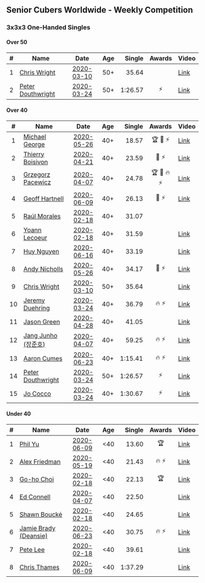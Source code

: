 ## Senior Cubers Worldwide - Weekly Competition
### 3x3x3 One-Handed Singles

#### Over 50

| # | Name | Date | Age | Single | Awards | Video |
| :--: | -- | :--: | :--: | --: | :--: | -- |
| 1 | [Chris Wright](../../persons/chris_wright.md) | [2020-03-10](2020-03-10.md) | 50+ | 35.64 |  | [Link](https://www.facebook.com/events/684510792316675/permalink/685546418879779/) |
| 2 | [Peter Douthwright](../../persons/peter_douthwright.md) | [2020-03-24](2020-03-24.md) | 50+ | 1:26.57 | ⚡ | [Link](https://www.facebook.com/events/212335450005639/permalink/214352896470561/) |

#### Over 40

| # | Name | Date | Age | Single | Awards | Video |
| :--: | -- | :--: | :--: | --: | :--: | -- |
| 1 | [Michael George](../../persons/michael_george.md) | [2020-05-26](2020-05-26.md) | 40+ | 18.57 | 🏆 🥇 ⚡ | [Link](https://www.facebook.com/events/688407551989463/permalink/691891971641021/) |
| 2 | [Thierry Boisivon](../../persons/thierry_boisivon.md) | [2020-04-21](2020-04-21.md) | 40+ | 23.59 | 🥈 ⚡ | [Link](https://www.facebook.com/events/880278499062375/permalink/882003692223189/) |
| 3 | [Grzegorz Pacewicz](../../persons/grzegorz_pacewicz.md) | [2020-04-07](2020-04-07.md) | 40+ | 24.78 | 🏆 🥇 🔥 ⚡ | [Link](https://www.facebook.com/events/682716079141575/permalink/686891215390728/) |
| 4 | [Geoff Hartnell](../../persons/geoff_hartnell.md) | [2020-06-09](2020-06-09.md) | 40+ | 26.13 | 🥈 ⚡ | [Link](https://www.facebook.com/events/903549840109576/permalink/907264923071401/) |
| 5 | [Raúl Morales](../../persons/raul_morales.md) | [2020-02-18](2020-02-18.md) | 40+ | 31.07 |  | |
| 6 | [Yoann Lecoeur](../../persons/yoann_lecoeur.md) | [2020-02-18](2020-02-18.md) | 40+ | 31.59 |  | [Link](https://www.facebook.com/events/1618332754973681/permalink/1622459904560966/) |
| 7 | [Huy Nguyen](../../persons/huy_nguyen.md) | [2020-06-16](2020-06-16.md) | 40+ | 33.19 |  | [Link](https://www.facebook.com/events/604103587178706/permalink/608307886758276/) |
| 8 | [Andy Nicholls](../../persons/andy_nicholls.md) | [2020-05-26](2020-05-26.md) | 40+ | 34.17 | 🥉 ⚡ | [Link](https://www.facebook.com/events/688407551989463/permalink/690047708492114/) |
| 9 | [Chris Wright](../../persons/chris_wright.md) | [2020-03-10](2020-03-10.md) | 50+ | 35.64 |  | [Link](https://www.facebook.com/events/684510792316675/permalink/685546418879779/) |
| 10 | [Jeremy Duehring](../../persons/jeremy_duehring.md) | [2020-03-24](2020-03-24.md) | 40+ | 36.79 | 🔥 ⚡ | [Link](https://www.facebook.com/events/212335450005639/permalink/213082393264278/) |
| 11 | [Jason Green](../../persons/jason_green.md) | [2020-04-28](2020-04-28.md) | 40+ | 41.05 |  | [Link](https://www.facebook.com/jasongreenbowler/videos/10163336975180425/) |
| 12 | [Jang Junho (장준호)](../../persons/jang_junho.md) | [2020-04-07](2020-04-07.md) | 40+ | 59.25 | 🔥 ⚡ | [Link](https://www.facebook.com/events/682716079141575/permalink/686595828753600/) |
| 13 | [Aaron Cumes](../../persons/aaron_cumes.md) | [2020-06-23](2020-06-23.md) | 40+ | 1:15.41 | 🔥 ⚡ | [Link](https://www.facebook.com/events/722150235200875/permalink/722235995192299/) |
| 14 | [Peter Douthwright](../../persons/peter_douthwright.md) | [2020-03-24](2020-03-24.md) | 50+ | 1:26.57 | ⚡ | [Link](https://www.facebook.com/events/212335450005639/permalink/214352896470561/) |
| 15 | [Jo Cocco](../../persons/jo_cocco.md) | [2020-03-24](2020-03-24.md) | 40+ | 1:30.67 | ⚡ | [Link](https://www.facebook.com/events/212335450005639/permalink/216613862911131/) |

#### Under 40

| # | Name | Date | Age | Single | Awards | Video |
| :--: | -- | :--: | :--: | --: | :--: | -- |
| 1 | [Phil Yu](../../persons/phil_yu.md) | [2020-06-09](2020-06-09.md) | <40 | 13.60 | 🏆 | [Link](https://www.facebook.com/events/903549840109576/permalink/904463093351584/) |
| 2 | [Alex Friedman](../../persons/alex_friedman.md) | [2020-05-19](2020-05-19.md) | <40 | 21.43 | 🔥 ⚡ | [Link](https://www.facebook.com/events/1880761498725633/permalink/1881033222031794/) |
| 3 | [Go-ho Choi](../../persons/go-ho_choi.md) | [2020-02-18](2020-02-18.md) | <40 | 22.13 | 🏆 | [Link](https://www.facebook.com/events/1618332754973681/permalink/1618631721610451/) |
| 4 | [Ed Connell](../../persons/ed_connell.md) | [2020-04-07](2020-04-07.md) | <40 | 22.50 |  | [Link](https://www.facebook.com/events/682716079141575/permalink/684177285662121/) |
| 5 | [Shawn Boucké](../../persons/shawn_boucke.md) | [2020-02-18](2020-02-18.md) | <40 | 24.65 |  | [Link](https://www.facebook.com/events/1618332754973681/permalink/1621909717949318/) |
| 6 | [Jamie Brady (Deansie)](../../persons/jamie_brady.md) | [2020-06-23](2020-06-23.md) | <40 | 30.75 | 🔥 ⚡ | [Link](https://www.facebook.com/events/722150235200875/permalink/725813714834527/) |
| 7 | [Pete Lee](../../persons/pete_lee.md) | [2020-02-18](2020-02-18.md) | <40 | 39.61 |  | [Link](https://www.facebook.com/events/1618332754973681/permalink/1622571537883136/) |
| 8 | [Chris Thames](../../persons/chris_thames.md) | [2020-06-09](2020-06-09.md) | <40 | 1:37.29 |  | [Link](https://www.facebook.com/events/903549840109576/permalink/907439353053958/) |


<!-- Global site tag (gtag.js) - Google Analytics -->
<script async src="https://www.googletagmanager.com/gtag/js?id=UA-86348435-3"></script>
<script>window.dataLayer = window.dataLayer || []; function gtag() {dataLayer.push(arguments);} gtag('js', new Date()); gtag('config', 'UA-86348435-3');</script>
